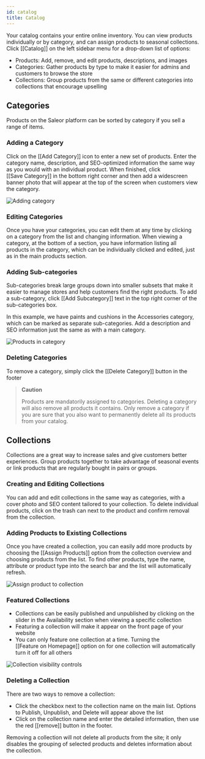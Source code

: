 ```yaml
---
id: catalog
title: Catalog
---
```


Your catalog contains your entire online inventory. You can view products individually or by category, and can assign products to seasonal collections. Click [[Catalog]] on the left sidebar menu for a drop-down list of options:

- Products: Add, remove, and edit products, descriptions, and images
- Categories: Gather products by type to make it easier for admins and customers to browse the store
- Collections: Group products from the same or different categories into collections that encourage upselling 


## Categories

Products on the Saleor platform can be sorted by category if you sell a range of items.


### Adding a Category

Click on the [[Add&nbsp;Category]] icon to enter a new set of products. Enter the category name, description, and SEO-optimized information the same way as you would with an individual product. When finished, click [[Save&nbsp;Category]] in the bottom right corner and then add a widescreen banner photo that will appear at the top of the screen when customers view the category.

![Adding category](assets/dashboard-catalog/15.jpg)


### Editing Categories

Once you have your categories, you can edit them at any time by clicking on a category from the list and changing information. When viewing a category, at the bottom of a section, you have information listing all products in the category, which can be individually clicked and edited, just as in the main products section. 


### Adding Sub-categories

Sub-categories break large groups down into smaller subsets that make it easier to manage stores and help customers find the right products. To add a sub-category, click [[Add&nbsp;Subcategory]] text in the top right corner of the sub-categories box.

In this example, we have paints and cushions in the Accessories category, which can be marked as separate sub-categories. Add a description and SEO information just the same as with a main category.

![Products in category](assets/dashboard-catalog/16.jpg)


### Deleting Categories

To remove a category, simply click the [[Delete&nbsp;Category]] button in the footer 

> **Caution** 
>
> Products are mandatorily assigned to categories. Deleting a category will also remove all products it contains. Only remove a category if you are sure that you also want to permanently delete all its products from your catalog.


## Collections

Collections are a great way to increase sales and give customers better experiences. Group products together to take advantage of seasonal events or link products that are regularly bought in pairs or groups. 


### Creating and Editing Collections

You can add and edit collections in the same way as categories, with a cover photo and SEO content tailored to your collection. To delete individual products, click on the trash can next to the product and confirm removal from the collection.


### Adding Products to Existing Collections

Once you have created a collection, you can easily add more products by choosing the [[Assign&nbsp;Products]] option from the collection overview and choosing products from the list. To find other products, type the name, attribute or product type into the search bar and the list will automatically refresh.

![Assign product to collection](assets/dashboard-catalog/17.jpg)


### Featured Collections

- Collections can be easily published and unpublished by clicking on the slider in the Availability section when viewing a specific collection 
- Featuring a collection will make it appear on the front page of your website
- You can only feature one collection at a time. Turning the [[Feature&nbsp;on&nbsp;Homepage]] option on for one collection will automatically turn it off for all others

![Collection visibility controls](assets/dashboard-catalog/18.jpg)


### Deleting a Collection

There are two ways to remove a collection:

- Click the checkbox next to the collection name on the main list. Options to Publish, Unpublish, and Delete will appear above the list
- Click on the collection name and enter the detailed information, then use the red [[remove]] button in the footer.

Removing a collection will not delete all products from the site; it only disables the grouping of selected products and deletes information about the collection.

